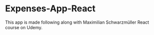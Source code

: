 # Expenses-App-React
This app is made following along with Maximilian Schwarzmüller React course on Udemy.
